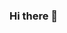 ### Hi there 👋

<!--
**jmtt2911/jmtt2911** is a ✨ _special_ ✨ repository because its `README.md` (this file) appears on your GitHub profile.

he/him/his. writer. painter. editor. host. progressive. millennial. Black. human being.
